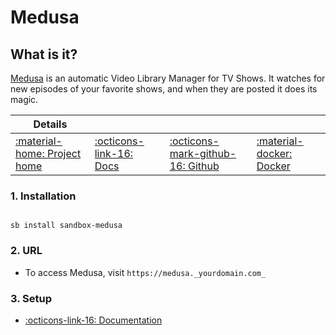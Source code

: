 # Medusa

## What is it?

[Medusa](https://pymedusa.com/) is an automatic Video Library Manager for TV Shows. It watches for new episodes of your favorite shows, and when they are posted it does its magic.

| Details     |             |             |             |
|-------------|-------------|-------------|-------------|
| [:material-home: Project home ](https://pymedusa.com/) | [:octicons-link-16: Docs](https://github.com/pymedusa/Medusa/wiki) | [:octicons-mark-github-16: Github](https://github.com/pymedusa/Medusa) | [:material-docker: Docker ](https://hub.docker.com/r/linuxserver/medusa)|

### 1. Installation

``` shell

sb install sandbox-medusa

```

### 2. URL

- To access Medusa, visit `https://medusa._yourdomain.com_`

### 3. Setup

- [:octicons-link-16: Documentation](https://github.com/pymedusa/Medusa/wiki)
